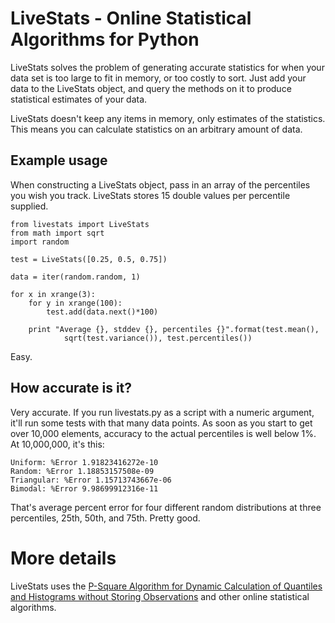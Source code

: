 # LiveStats - Online Statistical Algorithms for Python

LiveStats solves the problem of generating accurate statistics for when your data set is too large to fit in memory, or too costly to sort. Just add your data to the LiveStats object, and query the methods on it to produce statistical estimates of your data.

LiveStats doesn't keep any items in memory, only estimates of the statistics. This means you can calculate statistics on an arbitrary amount of data.

## Example usage

When constructing a LiveStats object, pass in an array of the percentiles you wish you track. LiveStats stores 15 double values per percentile supplied.

    from livestats import LiveStats
    from math import sqrt
    import random

    test = LiveStats([0.25, 0.5, 0.75])

    data = iter(random.random, 1)

    for x in xrange(3):
        for y in xrange(100):
            test.add(data.next()*100)

        print "Average {}, stddev {}, percentiles {}".format(test.mean(), 
                sqrt(test.variance()), test.percentiles())

Easy.

## How accurate is it?

Very accurate. If you run livestats.py as a script with a numeric argument, it'll run some tests with that many data points. As soon as you start to get over 10,000 elements, accuracy to the actual percentiles is well below 1%. At 10,000,000, it's this:

    Uniform: %Error 1.91823416272e-10
    Random: %Error 1.18853157508e-09
    Triangular: %Error 1.15713743667e-06
    Bimodal: %Error 9.98699912316e-11

That's average percent error for four different random distributions at three percentiles, 25th, 50th, and 75th. Pretty good.   

# More details

LiveStats uses the [P-Square Algorithm for Dynamic Calculation of Quantiles and Histograms without Storing Observations](http://www.cs.wustl.edu/~jain/papers/ftp/psqr.pdf) and other online statistical algorithms.


